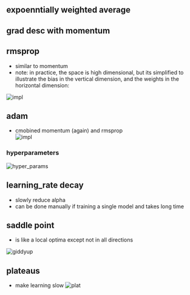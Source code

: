 ## expoenntially weighted average

## grad desc with momentum

## rmsprop
  - similar to momentum
  - note: in practice, the space is high dimensional, but its simplified to illustrate the bias in the vertical dimension, and the weights in the horizontal dimension:
  
![impl](https://i.gyazo.com/99aa8bed7f7406c39bbc40d67acda0b7.png)
  
## adam
  - cmobined momentum (again) and rmsprop  
![impl](https://i.gyazo.com/cf22d34e56c7a4b74129f347fc89e39c.png)

### hyperparameters

![hyper_params](https://i.gyazo.com/826b03f5d033ea092d42bf11491dd123.png)


## learning_rate decay
  - slowly reduce alpha
  - can be done manually if training a single model and takes long time 
  
## saddle point
  - is like a local optima except not in all directions
  
  ![giddyup](https://i.gyazo.com/7fee5040d7f9ad18256be1ba4f9372e0.png)
  
## plateaus
  - make learning slow
  ![plat](https://i.gyazo.com/7ecf4c0b8b6a9fb8867c2409f1c732aa.png)
  
  
